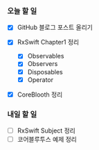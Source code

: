 ### 오늘 할 일

- [x] GitHub 블로그 포스트 올리기
- [x] RxSwift Chapter1 정리
  - [x] Observables
  - [x] Observers
  - [x] Disposables
  - [x] Operator
- [x] CoreBlooth 정리



### 내일 할 일

- [ ] RxSwift Subject 정리
- [ ] 코어블루투스 예제 정리
